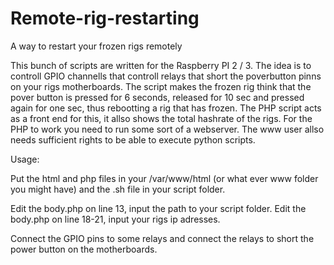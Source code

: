 # Remote-rig-restarting
A way to restart your frozen rigs remotely

This bunch of scripts are written for the Raspberry PI 2 / 3.  The idea is to controll GPIO channells that controll relays that short the poverbutton pinns on your rigs motherboards.  The script makes the frozen rig think that the pover button is pressed for 6 seconds, released for 10 sec and pressed again for one sec, thus rebootting a rig that has frozen.  The PHP script acts as a front end for this, it allso shows the total hashrate of the rigs.  For the PHP to work you need to run some sort of a webserver.  The www user allso needs sufficient rights to be able to execute python scripts.

Usage:

Put the html and php files in your /var/www/html (or what ever www folder you might have) and the .sh file in your script folder.

Edit the body.php on line 13, input the path to your script folder.
Edit the body.php on line 18-21, input your rigs ip adresses.

Connect the GPIO pins to some relays and connect the relays to short the power button on the motherboards.
